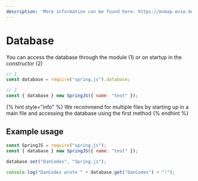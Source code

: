 ```yaml
---
description: 'More information can be found here: https://enmap.evie.dev/v/3/'
---
```


# Database

You can access the database through the module \(1\) or on startup in the constructor \(2\)

```javascript
// 1
const database = require("spring.js").database;

// 2
const { database } new SpringJS({ name: "test" });
```

{% hint style="info" %}
We recommend for multiple files by starting up in a main file and accessing the database using the first method
{% endhint %}

## Example usage

```javascript
const SpringJS = require("spring.js");
const { database } new SpringJS({ name: "test" });

database.set("DanCodes", "Spring.js");

console.log("DanCodes wrote " + database.get("DanCodes") + "!");
```

